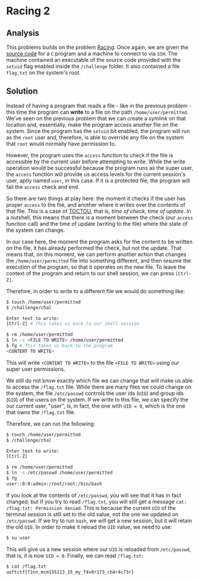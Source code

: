 # Racing 2

## Analysis

This problems builds on the problem [Racing](/writeups/UofTCTF2025_Misc_Racing). Once again, we are given the [source code](./chal.c) for a `C` program and a machine to connect to via `SSH`. The machine contained an executable of the source code provided with the `setuid` flag enabled inside the `/challenge` folder. It also contained a file `flag.txt` on the system's root.

## Solution

Instead of having a program that reads a file - like in the previous problem - this time the program can **write** to a file on the path `/home/user/permitted`. We've seen on the previous problem that we can create a _symlink_ on that location and, essentially, make the program access another file on the system. Since the program has the `setuid` bit enabled, the program will run as the `root` user and, therefore, is able to override any file on the system that `root` would normally have permission to. 

However, the program uses the `access` function to check if the file is accessible by the current user before attempting to write. While the write operation would be successful because the program runs as the super user, the `access` function will provide us access levels for the current session's user, aptly named `user`, in this case. If it is a protected file, the program will fail the `access` check and end.

So there are two things at play here: the moment it checks if the user has proper `access` to the file, and another where it writes over the contents of that file. This is a case of [TOCTOU](https://en.wikipedia.org/wiki/Time-of-check_to_time-of-use), that is, _time of check, time of update_. In a nutshell, this means that there is a moment between the check (our `access` function call) and the time of update (writing to the file) where the state of the system can change.

In our case here, the moment the program asks for the content to be written on the file, it has already performed the check, but not the update. That means that, on this moment, we can perform another action that changes the `/home/user/permitted` file into something different, and then resume the execution of the program, so that it operates on the new file. To leave the context of the program and return to our shell session, we can press `[Ctrl-Z]`.

Therefore, in order to write to a different file we would do something like:

```bash
$ touch /home/user/permitted
$ /challenge/chal

Enter text to write: 
[Ctrl-Z] # This takes us back to our shell session

$ rm /home/user/permitted
$ ln -s <FILE TO WRITE> /home/user/permitted
$ fg # This takes us back to the program
<CONTENT TO WRITE>
```

This will write `<CONTENT TO WRITE>` to the file `<FILE TO WRITE>` using our super user permissions.

We still do not know exactly which file we can change that will make us able to access the `/flag.txt` file. While there are many files we could change on the system, the file `/etc/passwd` controls the user ids (`UID`) and group ids (`GID`) of the users on the system. If we write to this file, we can specify the our current user, "user", is, in fact, the one with `UID = 0`, which is the one that owns the `/flag.txt` file.

Therefore, we can run the following:

```bash
$ touch /home/user/permitted
$ /challenge/chal

Enter text to write: 
[Ctrl-Z]

$ rm /home/user/permitted
$ ln -s /etc/passwd /home/user/permitted
$ fg
user::0:0:admin:/root/root:/bin/bash
```

If you look at the contents of `/etc/passwd`, you will see that it has in fact changed, but if you try to read `/flag.txt`, you will still get a message `cat: /flag.txt: Permission denied`. This is because the current `UID` of the terminal session is still set to the old value, not the one we updated on `/etc/passwd`. If we try to run `bash`, we will get a new session, but it will retain the old `UID`. In order to make it reload the `UID` value, we need to use:

```bash
$ su user
```

This will give us a new session where our `UID` is reloaded from `/etc/passwd`, that is, it is now `UID = 0`. Finally, we can read `/flag.txt`:

```bash
$ cat /flag.txt
uoftctf{f1nn_mcm155113_15_my_f4v0r173_ch4r4c73r}
```